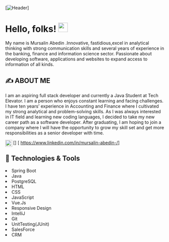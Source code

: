 [![Header](https://raw.githubusercontent.com/MartinHeinz/MartinHeinz/master/readme_header.png "Header")]

# Hello, folks! <img src="https://raw.githubusercontent.com/MartinHeinz/MartinHeinz/master/wave.gif" width="30px">

My name is Mursalin Abedin .Innovative, fastidious,excel in analytical thinking with
strong communication skills and several years of experience
in the banking, finance and information science sector.
Passionate about developing software, applications and
websites to expand access to information of all kinds.
## &#x270d; ABOUT ME    
I am an aspiring full stack developer and currently a Java Student at Tech Elevator. I am a person who enjoys constant learning and facing challenges. I have ten years’ experience in Accounting and Finance where I cultivated my strong analytical and problem-solving skills. As I was always interested in IT field and learning new coding languages, I decided to take my new career path as a software developer. After graduating, I am hoping to join a company where I will have the opportunity to grow my skill set and get more responsibilities as a senior developer with time.

[<img align="left" alt="MURSALIN.ABEDIN | LinkedIn" width="22px" src="https://cdn.jsdelivr.net/npm/simple-icons@v3/icons/linkedin.svg" />]
[ https://www.linkedin.com/in/mursalin-abedin-/]

## 🔧 Technologies & Tools
<p>
<li>Spring Boot</li>
<li>Java</li>
<li>PostgreSQL</li>
<li>HTML</li>
<li>CSS</li>
<li>JavaScript</li>
<li>Vue.Js</li>
<li>Responsive Design</li>
<li>IntelliJ</li>
<li>Git</li>
<li>UnitTesting(JUnit)</li>
<li>SalesForce</li>
<li>CRM</li>
</p>